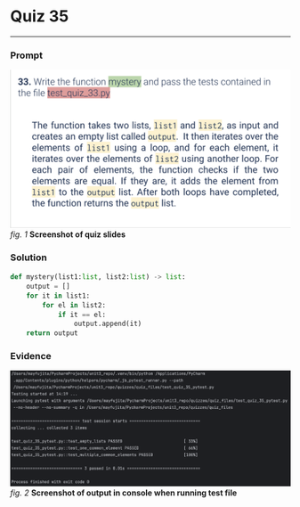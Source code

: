 # Quiz 35
<hr>

### Prompt
![](images/quiz_035_slide.png)
*fig. 1* **Screenshot of quiz slides**

### Solution
```.py
def mystery(list1:list, list2:list) -> list:
    output = []
    for it in list1:
        for el in list2:
            if it == el:
                output.append(it)
    return output
```

### Evidence
![](images/quiz_035_evidence.png)
*fig. 2* **Screenshot of output in console when running test file**